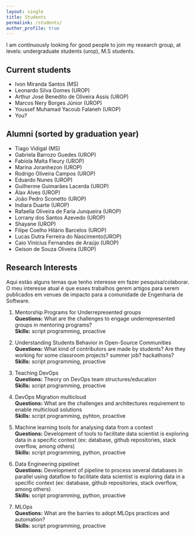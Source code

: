```yaml
---
layout: single
title: Students
permalink: /students/
author_profile: true
---
```


I am continuously looking for good people to join my research group, at levels: undergraduate students (urop), M.S students. 

## Current students

- Ivon Miranda Santos (MS)
- Leonardo Silva Gomes (UROP)
- Arthur José Benedito de Oliveira Assis (UROP)
- Marcos Nery Borges Júnior (UROP)
- Youssef Muhamad Yacoub Falaneh (UROP)
- You?

## Alumni (sorted by graduation year)

- Tiago Vidigal (MS)
- Gabriela Barrozo Guedes (UROP)
- Fabíola Malta Fleury (UROP)
- Marina Joranhezon (UROP)
- Rodrigo Oliveira Campos (UROP)
- Eduardo Nunes (UROP)
- Guilherme Guimarães Lacerda (UROP)
- Álax Alves (UROP)
- João Pedro Sconetto (UROP)
- Indiara Duarte (UROP)
- Rafaella Oliveira de Faria Junqueira (UROP)
- Lorrany dos Santos Azevedo (UROP)
- Shayane (UROP)
- Filipe Coelho Hilário Barcelos (UROP)
- Lucas Dutra Ferreira do Nascimento(UROP)
- Caio Vinícius Fernandes de Araújo (UROP)
- Geison de Souza Oliveira (UROP)




## Research Interests

Aqui estão alguns temas que tenho interesse em fazer pesquisa/colaborar. O meu interesse atual é que esses trabalhos gerem artigos para serem publicados em venues de impacto para a comunidade de Engenharia de Software.

1. Mentorship Programs for Underrepresented groups<br>
**Questions:** What are the challenges to engage underrepresented groups in mentoring programs? <br>
**Skills:** script programming, proactive <br>

2. Understanding Students Behavior in Open-Source Communities<br>
**Questions:** What kind of contributors are made by students? Are they working for some classroom projects? summer job? hackathons?<br>
**Skills:** script programming, proactive <br>

3. Teaching DevOps<br>
**Questions:** Theory on DevOps team structures/education <br>
**Skills:** script programming, proactive <br>

4. DevOps Migration multicloud<br>
**Questions:** What are the challenges and architectures requirement to enable multicloud solutions <br>
**Skills:** script programming, pyhton, proactive <br>

4. Machine learning tools for analysing data from a context<br>
**Questions:** Development of tools to facilitate data scientist is exploring data in a specific context (ex: database, github repositories, stack overflow, among others) <br>
**Skills:** script programming, python, proactive <br>

4. Data Engineering pipelinet<br>
**Questions:** Development of pipeline to process several databases in parallel using dataflow to facilitate data scientist is exploring data in a specific context (ex: database, github repositories, stack overflow, among others) <br>
**Skills:** script programming, python, proactive <br>

5. MLOps<br>
**Questions:** What are the barries to adopt MLOps practices and automation? <br>
**Skills:** script programming, proactive <br>

